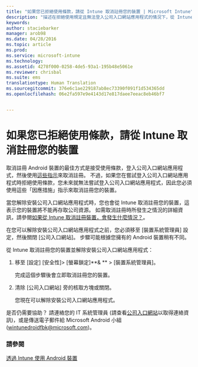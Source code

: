 ```yaml
---
title: "如果您已拒絕使用條款，請從 Intune 取消註冊您的裝置 | Microsoft Intune"
description: "描述在拒絕使用規定且無法登入公司入口網站應用程式的情況下，從 Intune 取消註冊 Android 裝置的方式"
keywords: 
author: staciebarker
manager: arob98
ms.date: 04/28/2016
ms.topic: article
ms.prod: 
ms.service: microsoft-intune
ms.technology: 
ms.assetid: 4278f000-0258-4de5-93a1-195b48e5061e
ms.reviewer: chrisbal
ms.suite: ems
translationtype: Human Translation
ms.sourcegitcommit: 376e6c1ae229187ab8ec73390f091f1d534365dd
ms.openlocfilehash: 06e2fa597e9e4143d17e817daee7eeac8eb46bf7


---
```



# 如果您已拒絕使用條款，請從 Intune 取消註冊您的裝置

取消註冊 Android 裝置的最佳方式是接受使用條款，登入公司入口網站應用程式，然後使用[這些指示](unenroll-your-device-from-intune-android.md)來取消註冊。 不過，如果您在嘗試登入公司入口網站應用程式時拒絕使用條款，您未來就無法嘗試登入公司入口網站應用程式，因此您必須使用這些「因應措施」指示來取消註冊您的裝置。

當您解除安裝公司入口網站應用程式時，您也會從 Intune 取消註冊您的裝置，這表示您的裝置將不能再存取公司資源。  如需取消註冊時所發生之情況的詳細資訊，請參閱[如果從 Intune 取消註冊裝置，會發生什麼情況？](what-happens-if-you-unenroll-your-device-from-intune-android.md)。

在您可以解除安裝公司入口網站應用程式之前，您必須移至 [裝置系統管理員] 設定，然後關閉 [公司入口網站]。 步驟可能根據您擁有的 Android 裝置稍有不同。

從 Intune 取消註冊您的裝置並解除安裝公司入口網站應用程式：

1.  移至 [設定] [安全性]&gt; [螢幕鎖定]**&amp; ** &gt; [裝置系統管理員]。

    完成這個步驟後會立即取消註冊您的裝置。

2.  清除 [公司入口網站] 旁的核取方塊或關閉。

    您現在可以解除安裝公司入口網站應用程式。

是否仍需要協助？ 請連絡您的 IT 系統管理員 (請查看[公司入口網站](http://portal.manage.microsoft.com)以取得連絡資訊)，或是傳送電子郵件給 Microsoft Android 小組 (wintunedroidfbk@microsoft.com)。


### 請參閱
[透過 Intune 使用 Android 裝置](using-your-android-device-with-intune.md)


<!--HONumber=Jul16_HO3-->


